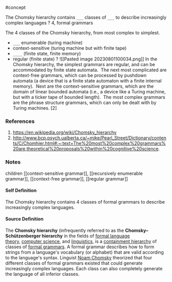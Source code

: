 #concept 

The Chomsky hierarchy contains `___` classes of `___` to describe increasingly complex languages
?
4, formal grammars
<!--LEARN:8PXFw8l5-->

The 4 classes of the Chomsky hierarchy, from most complex to simplest.
- `___` enumerable (turing machine)
- context-sensitive (turing machine but with finite tape)
- `____` (finite state, finite memory)
- regular (finite state)
?
![[Pasted image 20230801100034.png]]
In the Chomsky hierarchy, the simplest grammars are regular, and can be accommodated by finite state automata.  The next most complicated are context-free grammars, which can be processed by pushdown automata (a device that is a finite state automaton with a finite internal memory).  Next are the context-sensitive grammars, which are the domain of linear bounded automata (i.e., a device like a Turing machine, but with a ticker tape of bounded length).  The most complex grammars are the phrase structure grammars, which can only be dealt with by Turing machines. [2]
### References
1. https://en.wikipedia.org/wiki/Chomsky_hierarchy
2. http://www.bcp.psych.ualberta.ca/~mike/Pearl_Street/Dictionary/contents/C/Chomhier.html#:~:text=The%20most%20complex%20grammars%20are,theoretical%20proposals%20within%20cognitive%20science.
<!--LEARN:zgpxtGiA-->

### Notes

children [[context-sensitive grammar]], [[recursively enumerable grammar]], [[context-free grammar]], [[regular grammar]]
#### Self Definition 
The Chomsky hierarchy contains 4 classes of formal grammars to describe increasingly complex languages.
 
#### Source Definition

The **Chomsky hierarchy** (infrequently referred to as the **Chomsky–Schützenberger hierarchy** in the fields of [formal language theory](https://en.wikipedia.org/wiki/Formal_language "Formal language"), [computer science](https://en.wikipedia.org/wiki/Computer_science "Computer science"), and [linguistics](https://en.wikipedia.org/wiki/Linguistics "Linguistics"), is a [containment hierarchy](https://en.wikipedia.org/wiki/Hierarchy#Containment_hierarchy "Hierarchy") of classes of [formal grammars](https://en.wikipedia.org/wiki/Formal_grammar "Formal grammar"). A formal grammar describes how to form strings from a language's vocabulary (or alphabet) that are valid according to the language's syntax. Linguist [Noam Chomsky](https://en.wikipedia.org/wiki/Noam_Chomsky "Noam Chomsky") theorized that four different classes of formal grammars existed that could generate increasingly complex languages. Each class can also completely generate the language of all inferior classes.
